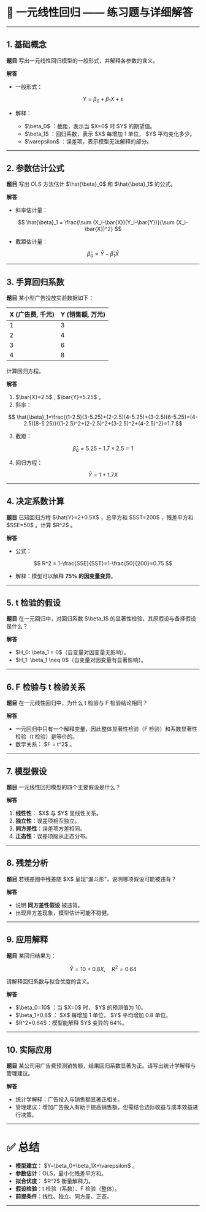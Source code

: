 

# 📘 一元线性回归 —— 练习题与详细解答

---

## 1. 基础概念

**题目**
写出一元线性回归模型的一般形式，并解释各参数的含义。

**解答**

* 一般形式：

$$
Y = \beta_0 + \beta_1 X + \varepsilon
$$

* 解释：

  * \$\beta\_0\$ ：截距，表示当 \$X=0\$ 时 \$Y\$ 的期望值。
  * \$\beta\_1\$ ：回归系数，表示 \$X\$ 每增加 1 单位， \$Y\$ 平均变化多少。
  * \$\varepsilon\$ ：误差项，表示模型无法解释的部分。

---

## 2. 参数估计公式

**题目**
写出 OLS 方法估计 \$\hat{\beta}\_0\$ 和 \$\hat{\beta}\_1\$ 的公式。

**解答**

* 斜率估计量：

$$
\hat{\beta}_1 = \frac{\sum (X_i-\bar{X})(Y_i-\bar{Y})}{\sum (X_i-\bar{X})^2}
$$

* 截距估计量：

$$
\hat{\beta}_0 = \bar{Y} - \hat{\beta}_1 \bar{X}
$$

---

## 3. 手算回归系数

**题目**
某小型广告投放实验数据如下：

| X (广告费, 千元) | Y (销售额, 万元) |
| ----------- | ----------- |
| 1           | 3           |
| 2           | 4           |
| 3           | 6           |
| 4           | 8           |

计算回归方程。

**解答**

1. \$\bar{X}=2.5\$ ,  \$\bar{Y}=5.25\$ 。
2. 斜率：

$$
\hat{\beta}_1=\frac{(1-2.5)(3-5.25)+(2-2.5)(4-5.25)+(3-2.5)(6-5.25)+(4-2.5)(8-5.25)}{(1-2.5)^2+(2-2.5)^2+(3-2.5)^2+(4-2.5)^2}=1.7
$$

3. 截距：

$$
\hat{\beta}_0=5.25-1.7\times 2.5=1
$$

4. 回归方程：

$$
\hat{Y}=1+1.7X
$$

---

## 4. 决定系数计算

**题目**
已知回归方程 \$\hat{Y}=2+0.5X\$ ，总平方和 \$SST=200\$ ，残差平方和 \$SSE=50\$ 。计算 \$R^2\$ 。

**解答**

* 公式：

$$
R^2 = 1-\frac{SSE}{SST}=1-\frac{50}{200}=0.75
$$

* 解释：模型可以解释 **75% 的因变量变异**。

---

## 5. t 检验的假设

**题目**
在一元回归中，对回归系数 \$\beta\_1\$ 的显著性检验，其原假设与备择假设是什么？

**解答**

* \$H\_0: \beta\_1 = 0\$（自变量对因变量无影响）。
* \$H\_1: \beta\_1 \neq 0\$（自变量对因变量有显著影响）。

---

## 6. F 检验与 t 检验关系

**题目**
在一元线性回归中，为什么 t 检验与 F 检验结论相同？

**解答**

* 一元回归中只有一个解释变量，因此整体显著性检验（F 检验）和系数显著性检验（t 检验）是等价的。
* 数学关系： \$F = t^2\$ 。

---

## 7. 模型假设

**题目**
一元线性回归模型的四个主要假设是什么？

**解答**

1. **线性性**： \$X\$ 与 \$Y\$ 呈线性关系。
2. **独立性**：误差项相互独立。
3. **同方差性**：误差项方差相同。
4. **正态性**：误差项服从正态分布。

---

## 8. 残差分析

**题目**
若残差图中残差随 \$X\$ 呈现“漏斗形”，说明哪项假设可能被违背？

**解答**

* 说明 **同方差性假设** 被违背。
* 出现异方差现象，模型估计可能不稳健。

---

## 9. 应用解释

**题目**
某回归结果为：

$$
\hat{Y}=10+0.8X, \quad R^2=0.64
$$

请解释回归系数与拟合优度的含义。

**解答**

* \$\beta\_0=10\$ ：当 \$X=0\$ 时， \$Y\$ 的预测值为 10。
* \$\beta\_1=0.8\$ ： \$X\$ 每增加 1 单位， \$Y\$ 平均增加 0.8 单位。
* \$R^2=0.64\$：模型能解释 \$Y\$ 变异的 64%。

---

## 10. 实际应用

**题目**
某公司用广告费预测销售额，结果回归系数显著为正。请写出统计学解释与管理建议。

**解答**

* 统计学解释：广告投入与销售额显著正相关。
* 管理建议：增加广告投入有助于提高销售额，但需结合边际收益与成本效益进行决策。

---

# ✅ 总结

* **模型建立**： \$Y=\beta\_0+\beta\_1X+\varepsilon\$ 。
* **参数估计**：OLS，最小化残差平方和。
* **拟合优度**： \$R^2\$ 衡量解释力。
* **假设检验**：t 检验（系数）、F 检验（整体）。
* **前提条件**：线性、独立、同方差、正态。

---



